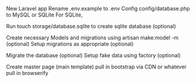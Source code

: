 New Laravel app Rename .env.example to .env Config config/database.php to MySQL or SQLite For SQLite, 

Run touch storage/database.sqlite to create sqlite database (optional) 

Create necessary Models and migrations using artisan make:model -m (optional) Setup migrations as appropriate (optional) 

Migrate the database (optional) Setup fake data using factory (optional) 

Create master page (main template) pull in bootstrap via CDN or whatever pull in browserify <script src="/js/bundle.js"> 

Setup vue.js inside Laravel app Define vue.js scope with

Setup vue.js app entry point by creating app.js Install Elixer with npm install Install vue.js using npm install vue --save 

Open app.js and type the following var Vue = require('vue');
new Vue({ el: '#app' });
